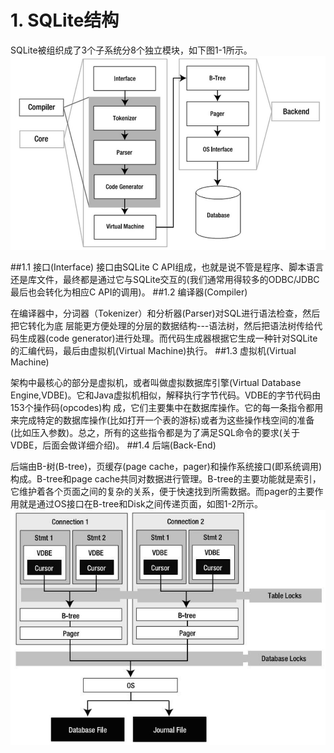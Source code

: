 # 1.	SQLite结构
SQLite被组织成了3个子系统分8个独立模块，如下图1-1所示。
![](1-1.jpg)

##1.1	接口(Interface)
接口由SQLite C API组成，也就是说不管是程序、脚本语言还是库文件，最终都是通过它与SQLite交互的(我们通常用得较多的ODBC/JDBC最后也会转化为相应C API的调用)。
##1.2	编译器(Compiler)

在编译器中，分词器（Tokenizer）和分析器(Parser)对SQL进行语法检查，然后把它转化为底  层能更方便处理的分层的数据结构---语法树，然后把语法树传给代码生成器(code generator)进行处理。而代码生成器根据它生成一种针对SQLite的汇编代码，最后由虚拟机(Virtual Machine)执行。
##1.3	虚拟机(Virtual Machine)

架构中最核心的部分是虚拟机，或者叫做虚拟数据库引擎(Virtual Database Engine,VDBE)。它和Java虚拟机相似，解释执行字节代码。VDBE的字节代码由153个操作码(opcodes)构  成，它们主要集中在数据库操作。它的每一条指令都用来完成特定的数据库操作(比如打开一个表的游标)或者为这些操作栈空间的准备(比如压入参数)。总之，所有的这些指令都是为了满足SQL命令的要求(关于VDBE，后面会做详细介绍)。
##1.4	后端(Back-End)

后端由B-树(B-tree)，页缓存(page cache，pager)和操作系统接口(即系统调用)构成。B-tree和page cache共同对数据进行管理。B-tree的主要功能就是索引，它维护着各个页面之间的复杂的关系，便于快速找到所需数据。而pager的主要作用就是通过OS接口在B-tree和Disk之间传递页面，如图1-2所示。
![](1-2.jpg)
